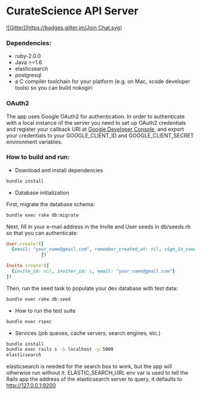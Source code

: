 # CurateScience API Server
[![Gitter](https://badges.gitter.im/Join Chat.svg)](https://gitter.im/ScienceCommons/api?utm_source=badge&utm_medium=badge&utm_campaign=pr-badge&utm_content=badge)

### Dependencies:
* ruby-2.0.0
* Java >=1.6
* elasticsearch
* postgresql
* a C compiler toolchain for your platform (e.g. on Mac, xcode developer tools) so you can build nokogiri

### OAuth2
The app uses Google OAuth2 for authentication. In order to authenticate with a local instance of the server you need to set up OAuth2 credentials and register your callback URI at [Google Developer Console](https://console.developers.google.com/), and export your credentials to your GOOGLE_CLIENT_ID and GOOGLE_CLIENT_SECRET environment variables.

### How to build and run:

* Download and install dependencies
```bash
bundle install
```

* Database initialization

First, migrate the database schema:
```bash
bundle exec rake db:migrate
```
Next, fill in your e-mail address in the Invite and User seeds in db/seeds.rb so that you can authenticate:
```ruby
User.create!([
  {email: "your_name@gmail.com", remember_created_at: nil, sign_in_count: 0, current_sign_in_at: nil, last_sign_in_at: nil, current_sign_in_ip: nil, last_sign_in_ip: nil, admin: true, curator: nil, name: "Your Name Here", invite_count: 100}
             ])

Invite.create!([
  {invite_id: nil, inviter_id: 1, email: "your_name@gmail.com"}
])
```
Then, run the seed task to populate your dev database with test data:
```bash
bundle exec rake db:seed
```

* How to run the test suite

```bash
bundle exec rspec
```

* Services (job queues, cache servers, search engines, etc.)

```bash
bundle install
bundle exec rails s -b localhost -p 5000
elasticsearch
```
elasticsearch is needed for the search box to work, but the app will otherwise run without it. ELASTIC_SEARCH_URL env var is used to tell the Rails app the address of the elasticsearch server to query, it defaults to http://127.0.0.1:9200
